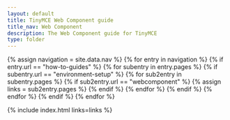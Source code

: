 ```yaml
---
layout: default
title: TinyMCE Web Component guide
title_nav: Web Component
description: The Web Component guide for TinyMCE
type: folder
---
```


{% assign navigation = site.data.nav %}
{% for entry in navigation %}
  {% if entry.url == "how-to-guides" %}
    {% for subentry in entry.pages %}
      {% if subentry.url == "environment-setup" %}
        {% for sub2entry in subentry.pages %}
          {% if sub2entry.url == "webcomponent" %}
            {% assign links = sub2entry.pages %}
          {% endif %}
        {% endfor %}
      {% endif %}
    {% endfor %}
  {% endif %}
{% endfor %}

{% include index.html links=links %}
